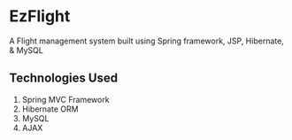 # EzFlight
A Flight management system built using Spring framework, JSP, Hibernate, &amp; MySQL

## Technologies Used
1. Spring MVC Framework
2. Hibernate ORM
3. MySQL
4. AJAX
